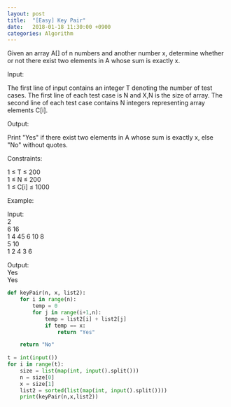 ```yaml
---
layout: post
title:  "[Easy] Key Pair"
date:   2018-01-18 11:30:00 +0900
categories: Algorithm
---
```


Given an array A[] of n numbers and another number x, determine whether or not there exist two elements in A whose sum is exactly x.

Input:

The first line of input contains an integer T denoting the number of test cases.
The first line of each test case is N and X,N is the size of array.
The second line of each test case contains N integers representing array elements C[i].

Output:

Print "Yes" if there exist two elements in A whose sum is exactly x, else "No" without quotes.

Constraints:

1 ≤ T ≤ 200<br>
1 ≤ N ≤ 200<br>
1 ≤ C[i] ≤ 1000

Example:

Input:<br>
2<br>
6 16<br>
1 4 45 6 10 8<br>
5 10<br>
1 2 4 3 6

Output:<br>
Yes<br>
Yes

```python
def keyPair(n, x, list2):
    for i in range(n):
        temp = 0
        for j in range(i+1,n):
            temp = list2[i] + list2[j]
            if temp == x:
                return "Yes"

    return "No"
    
t = int(input())
for i in range(t):
    size = list(map(int, input().split()))
    n = size[0]
    x = size[1]
    list2 = sorted(list(map(int, input().split())))
    print(keyPair(n,x,list2)) 
```